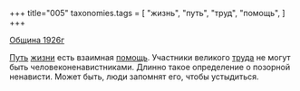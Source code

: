 +++
title="005"
taxonomies.tags = [
 "жизнь",
 "путь",
 "труд",
 "помощь",
]
+++

[Община 1926г](/agni/1926)

[Путь](/tags/путь) [жизни](/tags/жизнь) есть взаимная [помощь](/tags/помощь). Участники великого [труда](/tags/труд) не могут быть человеконенавистниками. Длинно такое определение о позорной ненависти. Может быть, люди запомнят его, чтобы устыдиться.   

